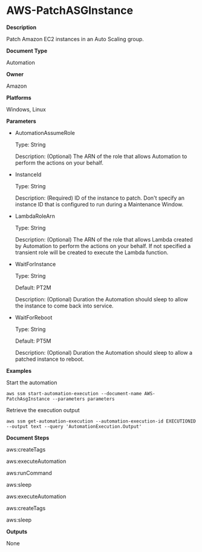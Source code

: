 # AWS\-PatchASGInstance<a name="automation-aws-patchasginstance"></a>

**Description**

Patch Amazon EC2 instances in an Auto Scaling group\.

**Document Type**

Automation

**Owner**

Amazon

**Platforms**

Windows, Linux

**Parameters**
+ AutomationAssumeRole

  Type: String

  Description: \(Optional\) The ARN of the role that allows Automation to perform the actions on your behalf\.
+ InstanceId

  Type: String

  Description: \(Required\) ID of the instance to patch\. Don't specify an instance ID that is configured to run during a Maintenance Window\.
+ LambdaRoleArn

  Type: String

  Description: \(Optional\) The ARN of the role that allows Lambda created by Automation to perform the actions on your behalf\. If not specified a transient role will be created to execute the Lambda function\.
+ WaitForInstance

  Type: String

  Default: PT2M

  Description: \(Optional\) Duration the Automation should sleep to allow the instance to come back into service\.
+ WaitForReboot

  Type: String

  Default: PT5M

  Description: \(Optional\) Duration the Automation should sleep to allow a patched instance to reboot\.

**Examples**

Start the automation

```
aws ssm start-automation-execution --document-name AWS-PatchAsgInstance --parameters parameters
```

Retrieve the execution output

```
aws ssm get-automation-execution --automation-execution-id EXECUTIONID --output text --query 'AutomationExecution.Output'
```

**Document Steps**

aws:createTags

aws:executeAutomation

aws:runCommand

aws:sleep

aws:executeAutomation

aws:createTags

aws:sleep

**Outputs**

None